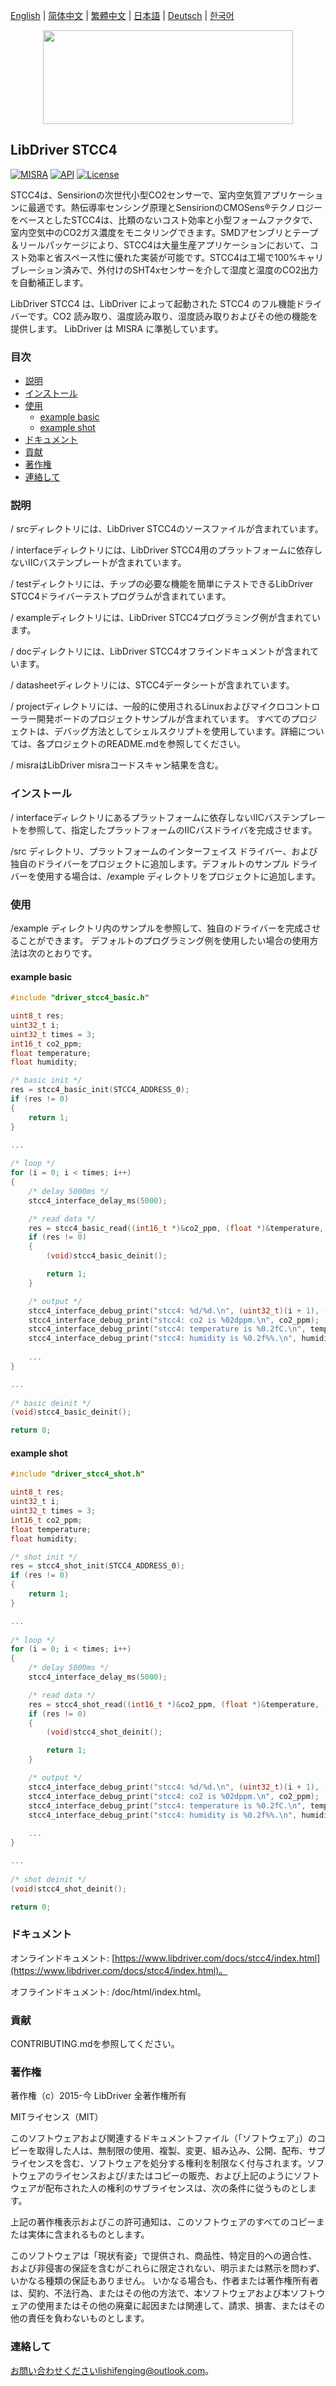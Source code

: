 [English](/README.md) | [ 简体中文](/README_zh-Hans.md) | [繁體中文](/README_zh-Hant.md) | [日本語](/README_ja.md) | [Deutsch](/README_de.md) | [한국어](/README_ko.md)

<div align=center>
<img src="/doc/image/logo.svg" width="400" height="150"/>
</div>

## LibDriver STCC4

[![MISRA](https://img.shields.io/badge/misra-compliant-brightgreen.svg)](/misra/README.md) [![API](https://img.shields.io/badge/api-reference-blue.svg)](https://www.libdriver.com/docs/stcc4/index.html) [![License](https://img.shields.io/badge/license-MIT-brightgreen.svg)](/LICENSE)

STCC4は、Sensirionの次世代小型CO2センサーで、室内空気質アプリケーションに最適です。熱伝導率センシング原理とSensirionのCMOSens®テクノロジーをベースとしたSTCC4は、比類のないコスト効率と小型フォームファクタで、室内空気中のCO2ガス濃度をモニタリングできます。SMDアセンブリとテープ＆リールパッケージにより、STCC4は大量生産アプリケーションにおいて、コスト効率と省スペース性に優れた実装が可能です。STCC4は工場で100%キャリブレーション済みで、外付けのSHT4xセンサーを介して湿度と温度のCO2出力を自動補正します。

LibDriver STCC4 は、LibDriver によって起動された STCC4 のフル機能ドライバーです。CO2 読み取り、温度読み取り、湿度読み取りおよびその他の機能を提供します。 LibDriver は MISRA に準拠しています。

### 目次

  - [説明](#説明)
  - [インストール](#インストール)
  - [使用](#使用)
    - [example basic](#example-basic)
    - [example shot](#example-shot)
  - [ドキュメント](#ドキュメント)
  - [貢献](#貢献)
  - [著作権](#著作権)
  - [連絡して](#連絡して)

### 説明

/ srcディレクトリには、LibDriver STCC4のソースファイルが含まれています。

/ interfaceディレクトリには、LibDriver STCC4用のプラットフォームに依存しないIICバステンプレートが含まれています。

/ testディレクトリには、チップの必要な機能を簡単にテストできるLibDriver STCC4ドライバーテストプログラムが含まれています。

/ exampleディレクトリには、LibDriver STCC4プログラミング例が含まれています。

/ docディレクトリには、LibDriver STCC4オフラインドキュメントが含まれています。

/ datasheetディレクトリには、STCC4データシートが含まれています。

/ projectディレクトリには、一般的に使用されるLinuxおよびマイクロコントローラー開発ボードのプロジェクトサンプルが含まれています。 すべてのプロジェクトは、デバッグ方法としてシェルスクリプトを使用しています。詳細については、各プロジェクトのREADME.mdを参照してください。

/ misraはLibDriver misraコードスキャン結果を含む。

### インストール

/ interfaceディレクトリにあるプラットフォームに依存しないIICバステンプレートを参照して、指定したプラットフォームのIICバスドライバを完成させます。

/src ディレクトリ、プラットフォームのインターフェイス ドライバー、および独自のドライバーをプロジェクトに追加します。デフォルトのサンプル ドライバーを使用する場合は、/example ディレクトリをプロジェクトに追加します。

### 使用

/example ディレクトリ内のサンプルを参照して、独自のドライバーを完成させることができます。 デフォルトのプログラミング例を使用したい場合の使用方法は次のとおりです。

#### example basic

```C
#include "driver_stcc4_basic.h"

uint8_t res;
uint32_t i;
uint32_t times = 3;
int16_t co2_ppm;
float temperature;
float humidity;

/* basic init */
res = stcc4_basic_init(STCC4_ADDRESS_0);
if (res != 0)
{
    return 1;
}

...
    
/* loop */
for (i = 0; i < times; i++)
{
    /* delay 5000ms */
    stcc4_interface_delay_ms(5000);

    /* read data */
    res = stcc4_basic_read((int16_t *)&co2_ppm, (float *)&temperature, (float *)&humidity);
    if (res != 0)
    {
        (void)stcc4_basic_deinit();

        return 1;
    }

    /* output */
    stcc4_interface_debug_print("stcc4: %d/%d.\n", (uint32_t)(i + 1), (uint32_t)times);
    stcc4_interface_debug_print("stcc4: co2 is %02dppm.\n", co2_ppm);
    stcc4_interface_debug_print("stcc4: temperature is %0.2fC.\n", temperature);
    stcc4_interface_debug_print("stcc4: humidity is %0.2f%%.\n", humidity);
    
    ...
}

...
    
/* basic deinit */
(void)stcc4_basic_deinit();

return 0;
```
#### example shot

```C
#include "driver_stcc4_shot.h"

uint8_t res;
uint32_t i;
uint32_t times = 3;
int16_t co2_ppm;
float temperature;
float humidity;

/* shot init */
res = stcc4_shot_init(STCC4_ADDRESS_0);
if (res != 0)
{
    return 1;
}

...
    
/* loop */
for (i = 0; i < times; i++)
{
    /* delay 5000ms */
    stcc4_interface_delay_ms(5000);

    /* read data */
    res = stcc4_shot_read((int16_t *)&co2_ppm, (float *)&temperature, (float *)&humidity);
    if (res != 0)
    {
        (void)stcc4_shot_deinit();

        return 1;
    }

    /* output */
    stcc4_interface_debug_print("stcc4: %d/%d.\n", (uint32_t)(i + 1), (uint32_t)times);
    stcc4_interface_debug_print("stcc4: co2 is %02dppm.\n", co2_ppm);
    stcc4_interface_debug_print("stcc4: temperature is %0.2fC.\n", temperature);
    stcc4_interface_debug_print("stcc4: humidity is %0.2f%%.\n", humidity);
    
    ...
}

...
    
/* shot deinit */
(void)stcc4_shot_deinit();

return 0;
```

### ドキュメント

オンラインドキュメント: [https://www.libdriver.com/docs/stcc4/index.html](https://www.libdriver.com/docs/stcc4/index.html)。

オフラインドキュメント: /doc/html/index.html。

### 貢献

CONTRIBUTING.mdを参照してください。

### 著作権

著作権（c）2015-今 LibDriver 全著作権所有

MITライセンス（MIT）

このソフトウェアおよび関連するドキュメントファイル（「ソフトウェア」）のコピーを取得した人は、無制限の使用、複製、変更、組み込み、公開、配布、サブライセンスを含む、ソフトウェアを処分する権利を制限なく付与されます。ソフトウェアのライセンスおよび/またはコピーの販売、および上記のようにソフトウェアが配布された人の権利のサブライセンスは、次の条件に従うものとします。

上記の著作権表示およびこの許可通知は、このソフトウェアのすべてのコピーまたは実体に含まれるものとします。

このソフトウェアは「現状有姿」で提供され、商品性、特定目的への適合性、および非侵害の保証を含むがこれらに限定されない、明示または黙示を問わず、いかなる種類の保証もありません。 いかなる場合も、作者または著作権所有者は、契約、不法行為、またはその他の方法で、本ソフトウェアおよび本ソフトウェアの使用またはその他の廃棄に起因または関連して、請求、損害、またはその他の責任を負わないものとします。

### 連絡して

お問い合わせくださいlishifenging@outlook.com。